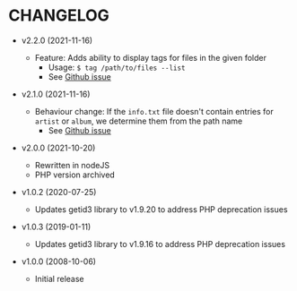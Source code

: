 # CHANGELOG

- v2.2.0 (2021-11-16)

  - Feature: Adds ability to display tags for files in the given folder
    - Usage: `$ tag /path/to/files --list`
    - See [Github issue](https://github.com/kpander/mp3tag/issues/4)

- v2.1.0 (2021-11-16)

  - Behaviour change: If the `info.txt` file doesn't contain entries for `artist` or `album`, we determine them from the path name
    - See [Github issue](https://github.com/kpander/mp3tag/issues/1)

- v2.0.0 (2021-10-20)

  - Rewritten in nodeJS
  - PHP version archived

- v1.0.2 (2020-07-25)

  - Updates getid3 library to v1.9.20 to address PHP deprecation issues

- v1.0.3 (2019-01-11)

  - Updates getid3 library to v1.9.16 to address PHP deprecation issues

- v1.0.0 (2008-10-06)

  - Initial release
